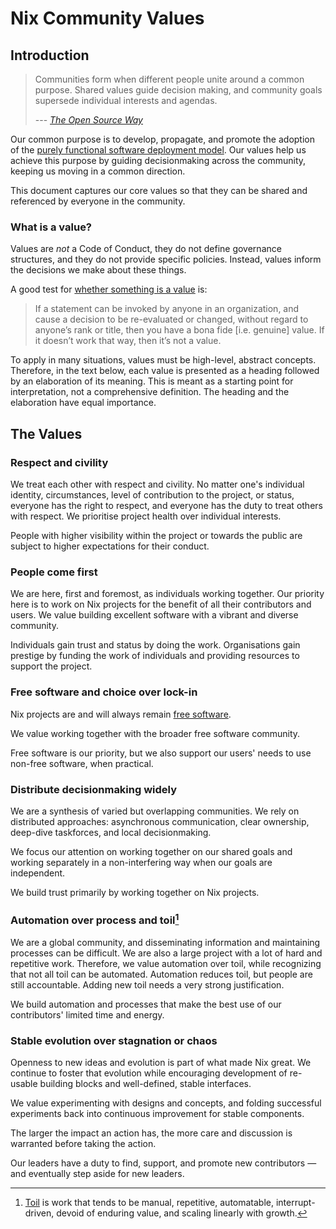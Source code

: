 # Nix Community Values


## Introduction

> Communities form when different people unite around a common purpose. Shared values guide decision making, and community goals supersede individual interests and agendas.
>
> --- <cite>[The Open Source Way](https://opensource.com/open-source-way)</cite>

Our common purpose is to develop, propagate, and promote the adoption of the [purely functional software deployment model](https://edolstra.github.io/pubs/phd-thesis.pdf). Our values help us achieve this purpose by guiding decisionmaking across the community, keeping us moving in a common direction.

This document captures our core values so that they can be shared and referenced by everyone in the community.

### What is a value?

Values are _not_ a Code of Conduct, they do not define governance structures, and they do not provide specific policies. Instead, values inform the decisions we make about these things.

A good test for [whether something is a value](https://medium.com/the-u-s-digital-service/our-values-1fc02b53598) is:

> If a statement can be invoked by anyone in an organization, and cause a decision to be re-evaluated or changed, without regard to anyone’s rank or title, then you have a bona fide [i.e. genuine] value. If it doesn’t work that way, then it’s not a value.

To apply in many situations, values must be high-level, abstract concepts. Therefore, in the text below, each value is presented as a heading followed by an elaboration of its meaning. This is meant as a starting point for interpretation, not a comprehensive definition. The heading and the elaboration have equal importance.

## The Values

### Respect and civility

We treat each other with respect and civility. No matter one's individual identity, circumstances, level of contribution to the project, or status, everyone has the right to respect, and everyone has the duty to treat others with respect. We prioritise project health over individual interests.

People with higher visibility within the project or towards the public are subject to higher expectations for their conduct.

### People come first

We are here, first and foremost, as individuals working together. Our priority here is to work on Nix projects for the benefit of all their contributors and users. We value building excellent software with a vibrant and diverse community.

Individuals gain trust and status by doing the work. Organisations gain prestige by funding the work of individuals and providing resources to support the project.

### Free software and choice over lock-in

Nix projects are and will always remain [free software](https://www.gnu.org/philosophy/free-sw.en.html).

We value working together with the broader free software community.

Free software is our priority, but we also support our users' needs to use non-free software, when practical.

### Distribute decisionmaking widely

We are a synthesis of varied but overlapping communities. We rely on distributed approaches: asynchronous communication, clear ownership, deep-dive taskforces, and local decisionmaking.

We focus our attention on working together on our shared goals and working separately in a non-interfering way when our goals are independent.

We build trust primarily by working together on Nix projects.

### Automation over process and toil[^1]

[^1]: [Toil](https://web.archive.org/web/20240717145635/https://sre.google/sre-book/eliminating-toil/) is work that tends to be manual, repetitive, automatable, interrupt-driven, devoid of enduring value, and scaling linearly with growth.

We are a global community, and disseminating information and maintaining processes can be difficult. We are also a large project with a lot of hard and repetitive work. Therefore, we value automation over toil, while recognizing that not all toil can be automated. Automation reduces toil, but people are still accountable. Adding new toil needs a very strong justification.

We build automation and processes that make the best use of our contributors' limited time and energy.

### Stable evolution over stagnation or chaos

Openness to new ideas and evolution is part of what made Nix great. We continue to foster that evolution while encouraging development of re-usable building blocks and well-defined, stable interfaces.

We value experimenting with designs and concepts, and folding successful experiments back into continuous improvement for stable components.

The larger the impact an action has, the more care and discussion is warranted before taking the action.

Our leaders have a duty to find, support, and promote new contributors — and eventually step aside for new leaders.
